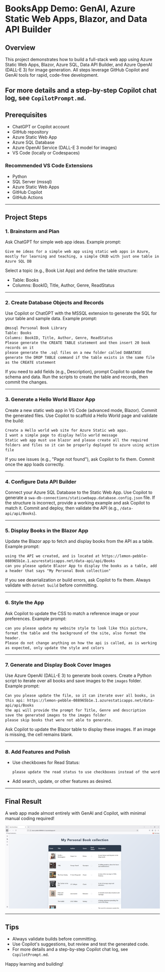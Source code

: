 # BooksApp Demo: GenAI, Azure Static Web Apps, Blazor, and Data API Builder

## Overview
This project demonstrates how to build a full-stack web app using Azure Static Web Apps, Blazor, Azure SQL, Data API Builder, and Azure OpenAI (DALL-E 3) for image generation. All steps leverage GitHub Copilot and GenAI tools for rapid, code-free development.

**For more details and a step-by-step Copilot chat log, see `CopilotPrompt.md`.**
---

## Prerequisites
- ChatGPT or Copilot account
- GitHub repository
- Azure Static Web App
- Azure SQL Database
- Azure OpenAI Service (DALL-E 3 model for images)
- VS Code (locally or Codespaces)

### Recommended VS Code Extensions
- Python
- SQL Server (mssql)
- Azure Static Web Apps
- GitHub Copilot
- GitHub Actions

---

## Project Steps

### 1. Brainstorm and Plan
Ask ChatGPT for simple web app ideas. Example prompt:

```
Give me ideas for a simple web app using static web apps in Azure, mostly for learning and teaching, a simple CRUD with just one table in Azure SQL DB
```

Select a topic (e.g., Book List App) and define the table structure:
- Table: Books
- Columns: BookID, Title, Author, Genre, ReadStatus

---

### 2. Create Database Objects and Records
Use Copilot or ChatGPT with the MSSQL extension to generate the SQL for your table and sample data. Example prompt:

```
@mssql Personal Book Library
Table: Books
Columns: BookID, Title, Author, Genre, ReadStatus
Please generate the CREATE TABLE statement and then insert 20 book records on it
please generate the .sql files on a new folder called DABATASE
generate the DROP TABLE command if the table exists in the same file as the CREATE statement
```

If you need to add fields (e.g., Description), prompt Copilot to update the schema and data. Run the scripts to create the table and records, then commit the changes.

---

### 3. Generate a Hello World Blazor App
Create a new static web app in VS Code (advanced mode, Blazor). Commit the generated files. Use Copilot to scaffold a Hello World page and validate the build:

```
Create a Hello world web site for Azure Static web apps.
I want a simple page to display hello world message
Static web app must use blazor and please create all the required folders and files so it can be properly deployed to azure using action file
```

If you see issues (e.g., "Page not found"), ask Copilot to fix them. Commit once the app loads correctly.

---

### 4. Configure Data API Builder
Connect your Azure SQL Database to the Static Web App. Use Copilot to generate a `swa-db-connections/staticwebapp.database.config.json` file. If the structure is incorrect, provide a working example and ask Copilot to match it. Commit and deploy, then validate the API (e.g., `/data-api/api/Books`).

---

### 5. Display Books in the Blazor App
Update the Blazor app to fetch and display books from the API as a table. Example prompt:

```
using the API we created, and is located at https://lemon-pebble-088965b1e.1.azurestaticapps.net/data-api/api/Books
can you please update Blazor App to display the books as a table, add a header that says "My Personal Book collection"
```

If you see deserialization or build errors, ask Copilot to fix them. Always validate with `dotnet build` before committing.

---

### 6. Style the App
Ask Copilot to update the CSS to match a reference image or your preferences. Example prompt:

```
can you please update my website style to look like this picture, format the table and the background of the site, also format the header.
Please do not change anything on how the api is called, as is working as expected, only update the style and colors
```

---

### 7. Generate and Display Book Cover Images
Use Azure OpenAI (DALL-E 3) to generate book covers. Create a Python script to iterate over all books and save images to the `images` folder. Example prompt:

```
Can you please update the file, so it can iterate over all books, in this api: https://lemon-pebble-088965b1e.1.azurestaticapps.net/data-api/api/Books
the api will provide the prompt for Title, Genre and description
save the generated images to the images folder
please skip books that were not able to generate.
```

Ask Copilot to update the Blazor table to display these images. If an image is missing, the cell remains blank.

---

### 8. Add Features and Polish
- Use checkboxes for Read Status:
  ```
  please update the read status to use checkboxes instead of the word
  ```
- Add search, update, or other features as desired.

---

## Final Result
A web app made almost entirely with GenAI and Copilot, with minimal manual coding required!

![Booksapp Screenshot](Page.png)

---

## Tips
- Always validate builds before committing.
- Use Copilot's suggestions, but review and test the generated code.
- For more details and a step-by-step Copilot chat log, see `CopilotPrompt.md`.

Happy learning and building!
